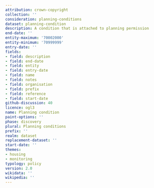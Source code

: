 ```yaml
---
attribution: crown-copyright
collection: ''
consideration: planning-conditions
dataset: planning-condition
description: A condition that is attached to planning permission
end-date: ''
entity-maximum: '70002000'
entity-minimum: '70999999'
entry-date: ''
fields:
- field: description
- field: end-date
- field: entity
- field: entry-date
- field: name
- field: notes
- field: organisation
- field: prefix
- field: reference
- field: start-date
github-discussion: 40
licence: ogl3
name: Planning condition
paint-options: ''
phase: discovery
plural: Planning conditions
prefix: ''
realm: dataset
replacement-dataset: ''
start-date: ''
themes:
- housing
- monitoring
typology: policy
version: 2.0
wikidata: ''
wikipedia: ''
---
```

